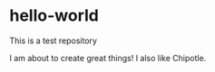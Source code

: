 # hello-world
This is a test repository 

I am about to create great things! I also like Chipotle. 
